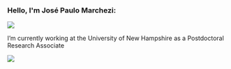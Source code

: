 ### Hello, I'm José Paulo Marchezi:
[<img src="https://img.shields.io/badge/linkedin-%230077B5.svg?&style=for-the-badge&logo=linkedin&logoColor=white" />](https://www.linkedin.com/in/jpmarchezi/)

I’m currently working at the University of New Hampshire as a Postdoctoral Research Associate
<div>
  <div>
    <img align="left" src="https://github-readme-stats.vercel.app/api?username=zemarchezi&show_icons=true&theme=material-palenight&count_private=true" />
  </div>
</div>
